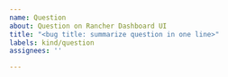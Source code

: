 ```yaml
---
name: Question
about: Question on Rancher Dashboard UI
title: "<bug title: summarize question in one line>"
labels: kind/question
assignees: ''

---
```


